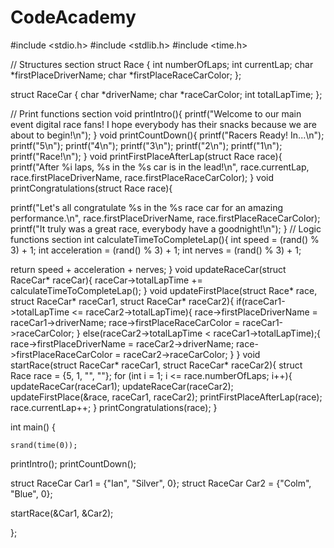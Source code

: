 # CodeAcademy

#include <stdio.h>
#include <stdlib.h>
#include <time.h>

// Structures section
struct Race {
  int numberOfLaps;
  int currentLap;
  char *firstPlaceDriverName;
  char *firstPlaceRaceCarColor;
};

struct RaceCar {
  char *driverName;
  char *raceCarColor;
  int totalLapTime;
};

// Print functions section
void printIntro(){
  printf("Welcome to our main event digital race fans! I hope everybody has their snacks because we are about to begin!\n");
}
void printCountDown(){
  printf("Racers Ready! In...\n");
  printf("5\n");
  printf("4\n");
  printf("3\n");
  printf("2\n");
  printf("1\n");
  printf("Race!\n");
}
void printFirstPlaceAfterLap(struct Race race){
  printf("After %i laps, %s in the %s car is in the lead!\n", race.currentLap, race.firstPlaceDriverName, race.firstPlaceRaceCarColor);
}
void printCongratulations(struct Race race){

  printf("Let's all congratulate %s in the %s race car for  an amazing performance.\n", race.firstPlaceDriverName, race.firstPlaceRaceCarColor);
  printf("It truly was a great race, everybody have a goodnight!\n");
}
// Logic functions section
int calculateTimeToCompleteLap(){
  int speed = (rand() % 3) + 1;
  int acceleration = (rand() % 3) + 1;
  int nerves = (rand() % 3) + 1;

  return speed + acceleration + nerves;
}
void updateRaceCar(struct RaceCar* raceCar){
  raceCar->totalLapTime += calculateTimeToCompleteLap();
}
void updateFirstPlace(struct Race* race, struct RaceCar* raceCar1, struct RaceCar* raceCar2){
  if(raceCar1->totalLapTime <= raceCar2->totalLapTime){
    race->firstPlaceDriverName = raceCar1->driverName;
    race->firstPlaceRaceCarColor = raceCar1->raceCarColor;
  }
  else(raceCar2->totalLapTime < raceCar1->totalLapTime);{
    race->firstPlaceDriverName = raceCar2->driverName;
    race->firstPlaceRaceCarColor = raceCar2->raceCarColor;
  }
}
void startRace(struct RaceCar* raceCar1, struct RaceCar* raceCar2){
  struct Race race = {5, 1, "", ""};
  for (int i = 1; i <= race.numberOfLaps; i++){
    updateRaceCar(raceCar1);
    updateRaceCar(raceCar2);
    updateFirstPlace(&race, raceCar1, raceCar2);
    printFirstPlaceAfterLap(race);
    race.currentLap++;
  }
  printCongratulations(race);
}

int main() {

	srand(time(0));

  printIntro();
  printCountDown();

  struct RaceCar Car1 = {"Ian", "Silver", 0};
  struct RaceCar Car2 = {"Colm", "Blue", 0};

  startRace(&Car1, &Car2);

};
